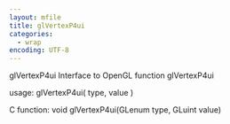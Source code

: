 ```yaml
---
layout: mfile
title: glVertexP4ui
categories:
  - wrap
encoding: UTF-8
---
```


glVertexP4ui  Interface to OpenGL function glVertexP4ui

usage:  glVertexP4ui( type, value )

C function:  void glVertexP4ui(GLenum type, GLuint value)